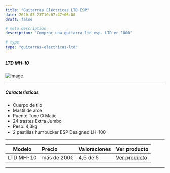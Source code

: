 ```yaml
---
title: "Guitarras Eléctricas LTD ESP"
date: 2020-05-23T10:07:47+06:00
draft: false

# meta description
description: "Comprar una guitarra ltd esp. LTD ec 1000"

# type
type: "guitarras-electricas-ltd"
---
```


##### LTD MH-10

![image](../../images/post/LTD_MH_10_opt.png)

<hr>

##### Características

* Cuerpo de tilo
* Mastil de arce
* Puente Tune O Matic
* 24 trastes Extra Jumbo
* Peso: 4,3kg
* 2 pastillas humbucker ESP Designed LH-100

<hr>

| Modelo        | Precio    | Valoraciones | Ver producto |      
| ------------- |:-------------|:-------------|:-------------
| LTD MH-10	   	   | más de 200€ | 4,5 de 5 | [Ver producto](https://amzn.to/3bP0q5p)		

<hr>